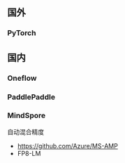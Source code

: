 




## 国外


### PyTorch





## 国内


### Oneflow




### PaddlePaddle




### MindSpore






自动混合精度

- https://github.com/Azure/MS-AMP
- FP8-LM



